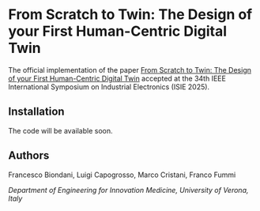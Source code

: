 # From Scratch to Twin: The Design of your First Human-Centric Digital Twin #

The official implementation of the paper [From Scratch to Twin: The Design of your First Human-Centric Digital Twin]() accepted at the 34th IEEE International Symposium on Industrial Electronics (ISIE 2025).

## Installation ##
The code will be available soon.

## Authors ##
Francesco Biondani, Luigi Capogrosso, Marco Cristani, Franco Fummi

*Department of Engineering for Innovation Medicine, University of Verona, Italy*
